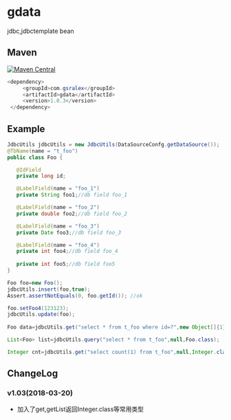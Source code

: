 # gdata
jdbc,jdbctemplate bean

  
Maven
--------
[![Maven Central](https://img.shields.io/maven-metadata/v/http/central.maven.org/maven2/com/gsralex/gdata/maven-metadata.xml.svg)](http://mvnrepository.com/artifact/com.gsralex/gdata)

 ``` java
 <dependency>
      <groupId>com.gsralex</groupId>
      <artifactId>gdata</artifactId>
      <version>1.0.3</version>
  </dependency>
```

Example
--------
 ``` java
 JdbcUtils jdbcUtils = new JdbcUtils(DataSourceConfg.getDataSource());
 @TbName(name = "t_foo")
 public class Foo {

    @IdField
    private long id;

    @LabelField(name = "foo_1")
    private String foo1;//db field foo_1

    @LabelField(name = "foo_2")
    private double foo2;//db field foo_2

    @LabelField(name = "foo_3")
    private Date foo3;//db field foo_3

    @LabelField(name = "foo_4")
    private int foo4;//db field foo_4
   
    private int foo5;//db field foo5
}
 
Foo foo=new Foo();
jdbcUtils.insert(foo,true);
Assert.assertNotEquals(0, foo.getId()); //ok

foo.setFoo4(123123);
jdbcUtils.update(foo);
  
Foo data=jdbcUtils.get("select * from t_foo where id=?",new Object[]{1},Foo.class);

List<Foo> list=jdbcUtils.query("select * from t_foo",null,Foo.class);

Integer cnt=jdbcUtils.get("select count(1) from t_foo",null,Integer.class);
 ```

ChangeLog
--------
### v1.03(2018-03-20)
- 加入了get,getList返回Integer.class等常用类型



